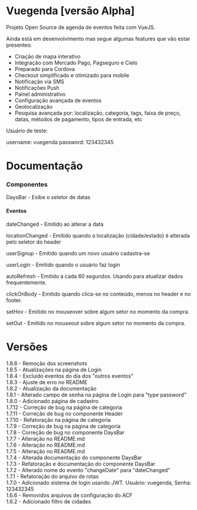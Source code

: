# Vuegenda [versão Alpha]

Projeto Open Source de agenda de eventos feita com VueJS.

Ainda está em desenvolvimento mas segue algumas features que vão estar presentes:

- Criação de mapa interativo
- Integração com Mercado Pago, Pagseguro e Cielo
- Preparado para Cordova
- Checkout simplificado e otimizado para mobile
- Notificação via SMS
- Notificações Push
- Painel administrativo
- Configuração avançada de eventos
- Geolocalização
- Pesquisa avançada por: localização, categoria, tags, faixa de preço, datas, métodos de pagamento, tipos de entrada, etc

Usuário de teste:

username: vuegenda
password: 123432345

# Documentação

### Componentes

DaysBar - Exibe o seletor de datas

#### Eventos

dateChanged - Emitido ao alterar a data

locationChanged - Emitido quando a localização (cidade/estado) é alterada pelo seletor do header

userSignup - Emitido quando um novo usuário cadastra-se

userLogin - Emitido quando o usuário faz login

autoRefresh - Emitido a cada 60 segundos. Usando para atualizar dados frequentemente.

clickOnBody - Emitido quando clica-se no conteúdo, menos no header e no footer.

setHov - Emitido no mouseover sobre algum setor no momento da compra.

setOut - Emitido no mouseout sobre algum setor no momento da compra.


# Versões
1.8.6 - Remoção dos screenshots
\
1.8.5 - Atualizações na página de Login
\
1.8.4 - Excluido eventos do dia dos "outros eventos"
\
1.8.3 - Ajuste de erro no README
\
1.8.2 - Atualização da documentação
\
1.8.1 - Alterado campo de senha na página de Login para "type password"
\
1.8.0 - Adicionado página de cadastro
\
1.7.12 - Correção de bug na página de categoria
\
1.7.11 - Correção de bug no componente Header
\
1.7.10 - Refatoração na página de categoria
\
1.7.9 - Correção de bug na página de categoria
\
1.7.8 - Correção de bug no componente DaysBar
\
1.7.7 - Alteração no README.md
\
1.7.6 - Alteração no README.md
\
1.7.5 - Alteração no README.md
\
1.7.4 - Alterada documentação do componente DaysBar
\
1.7.3 - Refatoração e documentação do componente DaysBar
\
1.7.2 - Alterado nome do evento "changeDate" para "dateChanged"
\
1.7.1 - Refatoração do arquivo de rotas
\
1.7.0 - Adicionado sistema de login usando JWT. Usuário: vuegenda, Senha: 123432345
\
1.6.6 - Removidos arquivos de configuração do ACF
\
1.6.2 - Adicionado filtro de cidades
